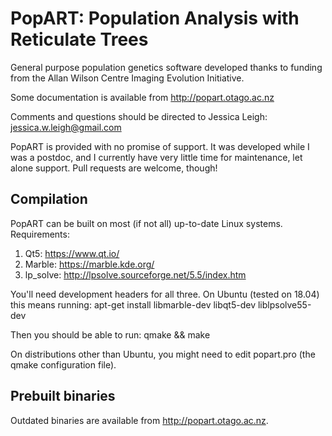 # PopART: Population Analysis with Reticulate Trees

General purpose population genetics software developed thanks to funding from the Allan Wilson Centre Imaging Evolution Initiative.

Some documentation is available from http://popart.otago.ac.nz

Comments and questions should be directed to Jessica Leigh: jessica.w.leigh@gmail.com

PopART is provided with no promise of support. It was developed while I was a postdoc, and I currently have very little time for maintenance, let alone support. Pull requests are welcome, though!


## Compilation

PopART can be built on most (if not all) up-to-date Linux systems. Requirements:

1. Qt5: https://www.qt.io/
2. Marble: https://marble.kde.org/
3. lp_solve: http://lpsolve.sourceforge.net/5.5/index.htm

You'll need development headers for all three. On Ubuntu (tested on 18.04) this means running:
apt-get install libmarble-dev libqt5-dev liblpsolve55-dev

Then you should be able to run:
qmake && make

On distributions other than Ubuntu, you might need to edit popart.pro (the qmake configuration file).

## Prebuilt binaries

Outdated binaries are available from http://popart.otago.ac.nz.
